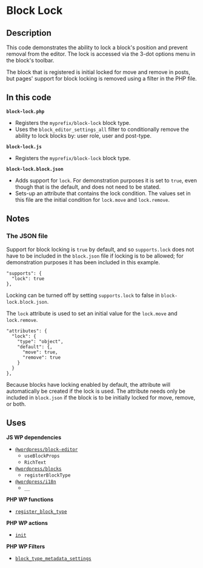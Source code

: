 # Block Lock

## Description

This code demonstrates the ability to lock a block's position and prevent removal from the editor. The lock is accessed via the 3-dot options menu in the block's toolbar.

The block that is registered is initial locked for move and remove in posts, but pages' support for block locking is removed using a filter in the PHP file.

## In this code

**`block-lock.php`**

- Registers the `myprefix/block-lock` block type.
- Uses the `block_editor_settings_all` filter to conditionally remove the ability to lock blocks by: user role, user and post-type.

**`block-lock.js`**

- Registers the `myprefix/block-lock` block type.

**`block-lock.block.json`**

- Adds support for `lock`. For demonstration purposes it is set to `true`, even though that is the default, and does not need to be stated.
- Sets-up an attribute that contains the lock condition. The values set in this file are the initial condition for `lock.move` and `lock.remove`.

## Notes

### The JSON file

Support for block locking is `true` by default, and so `supports.lock` does not have to be included in the `block.json` file if locking is to be allowed; for demonstration purposes it has been included in this example.

    "supports": {
      "lock": true
    },

Locking can be turned off by setting `supports.lock` to false in `block-lock.block.json`.

The `lock` attribute is used to set an initial value for the `lock.move` and `lock.remove`.

    "attributes": {
      "lock": {
        "type": "object",
        "default": {,
          "move": true,
          "remove": true
        }
      }
    },

Because blocks have locking enabled by default, the attribute will automatically be created if the lock is used. The attribute needs only be included in `block.json` if the block is to be initially locked for move, remove, or both.

## Uses

**JS WP dependencies**

- [`@wordpress/block-editor`](https://developer.wordpress.org/block-editor/reference-guides/packages/packages-block-editor/)
  - `useBlockProps`
  - `RichText`
- [`@wordpress/blocks`](https://developer.wordpress.org/block-editor/reference-guides/packages/packages-blocks/)
  - `registerBlockType`
- [`@wordpress/i18n`](https://developer.wordpress.org/block-editor/reference-guides/packages/packages-i18n/)
  - `__`

**PHP WP functions**

- [`register_block_type`](https://developer.wordpress.org/reference/functions/register_block_type/)

**PHP WP actions**

- [`init`](https://developer.wordpress.org/reference/hooks/init/)

**PHP WP Filters**

- [`block_type_metadata_settings`](https://developer.wordpress.org/reference/hooks/block_type_metadata_settings/)
